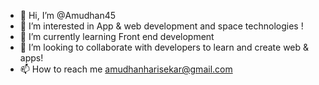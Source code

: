 - 👋 Hi, I’m @Amudhan45
- 👀 I’m interested in App & web development and space technologies !
- 🌱 I’m currently learning Front end development
- 💞️ I’m looking to collaborate with developers to learn and create web & apps!
- 📫 How to reach me amudhanharisekar@gmail.com

<!---
Amudhan45/Amudhan45 is a ✨ special ✨ repository because its `README.md` (this file) appears on your GitHub profile.
You can click the Preview link to take a look at your changes.
--->
